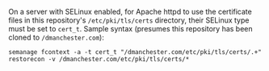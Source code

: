 On a server with SELinux enabled, for Apache httpd to use the certificate files in this repository's `/etc/pki/tls/certs` directory, their SELinux type must be set to `cert_t`. Sample syntax (presumes this repository has been cloned to `/dmanchester.com`):

```
semanage fcontext -a -t cert_t "/dmanchester.com/etc/pki/tls/certs/.+"
restorecon -v /dmanchester.com/etc/pki/tls/certs/*
```


